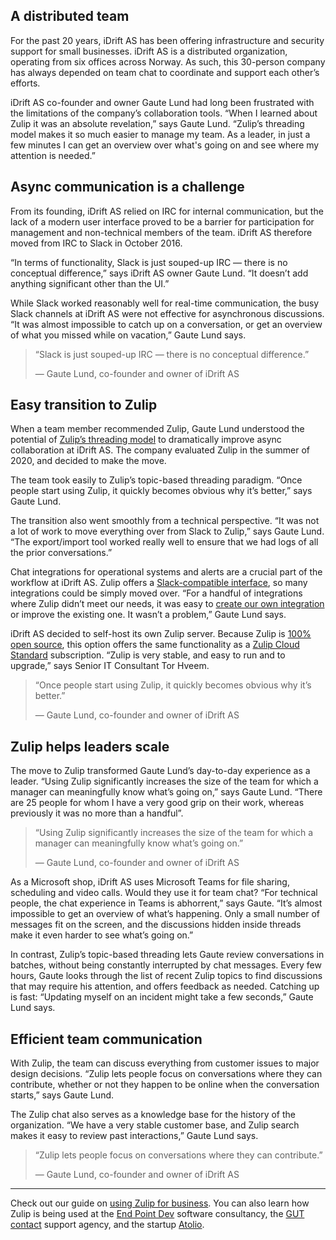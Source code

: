 ## A distributed team

For the past 20 years, iDrift AS has been offering infrastructure and security
support for small businesses. iDrift AS is a distributed organization, operating
from six offices across Norway. As such, this 30-person company has always
depended on team chat to coordinate and support each other’s efforts.

iDrift AS co-founder and owner Gaute Lund had long been frustrated with the
limitations of the company’s collaboration tools. “When I learned about Zulip it
was an absolute revelation,” says Gaute Lund. “Zulip’s threading model makes it
so much easier to manage my team. As a leader, in just a few minutes I can get
an overview over what's going on and see where my attention is needed.”


## Async communication is a challenge

From its founding, iDrift AS relied on IRC for internal communication, but the
lack of a modern user interface proved to be a barrier for participation for
management and non-technical members of the team. iDrift AS therefore moved from
IRC to Slack in October 2016.

“In terms of functionality, Slack is just souped-up IRC — there is no conceptual
difference,” says iDrift AS owner Gaute Lund. “It doesn’t add anything
significant other than the UI.”

While Slack worked reasonably well for real-time communication, the busy Slack
channels at iDrift AS were not effective for asynchronous discussions. “It was
almost impossible to catch up on a conversation, or get an overview of what you
missed while on vacation,” Gaute Lund says.

> “Slack is just souped-up IRC — there is no conceptual difference.”
>
> — Gaute Lund, co-founder and owner of iDrift AS


## Easy transition to Zulip

When a team member recommended Zulip, Gaute Lund understood the potential of
[Zulip’s threading model](/why-zulip/) to dramatically improve
async collaboration at iDrift AS. The company evaluated Zulip in the summer of
2020, and decided to make the move.

The team took easily to Zulip’s topic-based threading paradigm. “Once people
start using Zulip, it quickly becomes obvious why it’s better,” says Gaute Lund.

The transition also went smoothly from a technical perspective. “It was not a
lot of work to move everything over from Slack to Zulip,” says Gaute Lund. “The
export/import tool worked really well to ensure that we had logs of all the
prior conversations.”

Chat integrations for operational systems and alerts are a crucial part of the
workflow at iDrift AS. Zulip offers a [Slack-compatible
interface](/integrations/doc/slack_incoming), so many integrations could be
simply moved over. “For a handful of integrations where Zulip didn’t meet our
needs, it was easy to [create our own
integration](/api/integrations-overview#write-your-own-integration) or improve
the existing one. It wasn’t a problem,” Gaute Lund says.

iDrift AS decided to self-host its own Zulip server. Because Zulip is
[100% open source](https://github.com/zulip/zulip), this option offers
the same functionality as a [Zulip Cloud Standard](/plans/)
subscription. “Zulip is very stable, and easy to run and to upgrade,”
says Senior IT Consultant Tor Hveem.

> “Once people start using Zulip, it quickly becomes obvious why it’s better.”
>
> — Gaute Lund, co-founder and owner of iDrift AS


## Zulip helps leaders scale

The move to Zulip transformed Gaute Lund’s day-to-day experience as a leader.
“Using Zulip significantly increases the size of the team for which a manager
can meaningfully know what’s going on,” says Gaute Lund. “There are 25 people
for whom I have a very good grip on their work, whereas previously it was no
more than a handful”.


> “Using Zulip significantly increases the size of the team for which a manager
> can meaningfully know what’s going on.”
>
> — Gaute Lund, co-founder and owner of iDrift AS

As a Microsoft shop, iDrift AS uses Microsoft Teams for file sharing, scheduling
and video calls. Would they use it for team chat? “For technical people, the
chat experience in Teams is abhorrent,” says Gaute. “It’s almost impossible to
get an overview of what’s happening. Only a small number of messages fit on the
screen, and the discussions hidden inside threads make it even harder to see
what’s going on.”

In contrast, Zulip’s topic-based threading lets Gaute review conversations in
batches, without being constantly interrupted by chat messages. Every few hours,
Gaute looks through the list of recent Zulip topics to find discussions that may
require his attention, and offers feedback as needed. Catching up is fast:
“Updating myself on an incident might take a few seconds,” Gaute Lund says.


## Efficient team communication

With Zulip, the team can discuss everything from customer issues to major design
decisions. “Zulip lets people focus on conversations where they can contribute,
whether or not they happen to be online when the conversation starts,” says
Gaute Lund.

The Zulip chat also serves as a knowledge base for the history of the
organization. “We have a very stable customer base, and Zulip search makes it
easy to review past interactions,” Gaute Lund says.

> “Zulip lets people focus on conversations where they can contribute.”
>
> — Gaute Lund, co-founder and owner of iDrift AS

---

Check out our guide on [using Zulip for business](/for/business/). You can also
learn how Zulip is being used at the [End Point Dev](/case-studies/end-point/)
software consultancy, the [GUT contact](/case-studies/gut-contact/) support
agency, and the startup [Atolio](/case-studies/atolio/).
